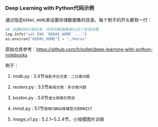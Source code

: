 ### Deep Learning with Python代码示例
通过指定`KERAS_HOME`来设置存储数据集的目录。每个例子的开头都有一行：
```python
## 设置KERAS根目录，所有的数据集都从这个目录加载
log.info("set ENV `KERAS_HOME` ...")
os.environ["KERAS_HOME"] = "./keras"
```

原始仓库参考：https://github.com/fchollet/deep-learning-with-python-notebooks


例子：
1. imdb.py     : 3.4节`电影评论分类：二分类问题`

2. reuters.py  : 3.5节`新闻分类：多分类问题`

3. boston.py   : 3.6节`波士顿房价预测`

4. mnist.py    : 5.1节`使用CNN训练模型识别MNIST`

5. image_v1.py : 5.2.1~5.2.4节，小规模图片训练
